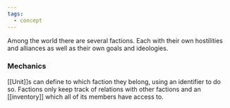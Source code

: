 ```yaml
---
tags:
  - concept
---
```

Among the world there are several factions. Each with their own hostilities and alliances as well as their own goals and ideologies.

### Mechanics
[[Unit]]s can define to which faction they belong, using an identifier to do so. 
Factions only keep track of relations with other factions and an [[inventory]] which all of its members have access to.